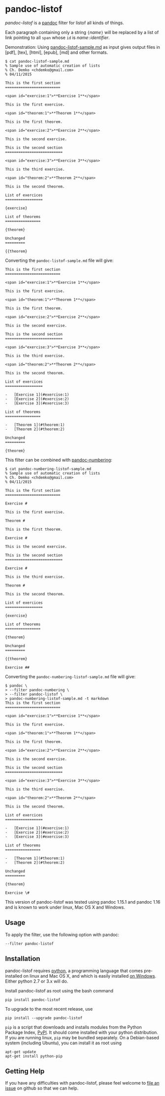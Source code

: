 # pandoc-listof

*pandoc-listof* is a [pandoc] filter for listof all kinds of things.

Each paragraph containing only a string `{`*name*`}` will be replaced by a list of link pointing to all `span` whose `id`
is *name*`:`*identifier*.

Demonstration: Using [pandoc-listof-sample.md] as input gives output files in [pdf], [tex], [html], [epub], [md] and
other formats.

~~~
$ cat pandoc-listof-sample.md
% Sample use of automatic creation of lists
% Ch. Demko <chdemko@gmail.com>
% 04/11/2015

This is the first section
=========================

<span id="exercise:1">**Exercise 1**</span>

This is the first exercise.

<span id="theorem:1">**Theorem 1**</span>

This is the first theorem.

<span id="exercise:2">**Exercise 2**</span>

This is the second exercise.

This is the second section
==========================

<span id="exercise:3">**Exercise 3**</span>

This is the third exercise.

<span id="theorem:2">**Theorem 2**</span>

This is the second theorem.

List of exercices
=================

{exercise}

List of theorems
================

{theorem}

Unchanged
=========

{{theorem}
~~~

Converting the `pandoc-listof-sample.md` file will give:

~~~
This is the first section
=========================

<span id="exercise:1">**Exercise 1**</span>

This is the first exercise.

<span id="theorem:1">**Theorem 1**</span>

This is the first theorem.

<span id="exercise:2">**Exercise 2**</span>

This is the second exercise.

This is the second section
==========================

<span id="exercise:3">**Exercise 3**</span>

This is the third exercise.

<span id="theorem:2">**Theorem 2**</span>

This is the second theorem.

List of exercices
=================

-   [Exercise 1](#exercise:1)
-   [Exercise 2](#exercise:2)
-   [Exercise 3](#exercise:3)

List of theorems
================

-   [Theorem 1](#theorem:1)
-   [Theorem 2](#theorem:2)

Unchanged
=========

{theorem}
~~~

This filter can be combined with [pandoc-numbering](https://github.com/chdemko/pandoc-numbering):

~~~
$ cat pandoc-numbering-listof-sample.md
% Sample use of automatic creation of lists
% Ch. Demko <chdemko@gmail.com>
% 04/11/2015

This is the first section
=========================

Exercise #

This is the first exercise.

Theorem #

This is the first theorem.

Exercise #

This is the second exercise.

This is the second section
==========================

Exercise #

This is the third exercise.

Theorem #

This is the second theorem.

List of exercices
=================

{exercise}

List of theorems
================

{theorem}

Unchanged
=========

{{theorem}

Exercise ##
~~~

Converting the `pandoc-numbering-listof-sample.md` file will give:

~~~
$ pandoc \
> --filter pandoc-numbering \
> --filter pandoc-listof \
> pandoc-numbering-listof-sample.md -t markdown
This is the first section
=========================

<span id="exercise:1">**Exercise 1**</span>

This is the first exercise.

<span id="theorem:1">**Theorem 1**</span>

This is the first theorem.

<span id="exercise:2">**Exercise 2**</span>

This is the second exercise.

This is the second section
==========================

<span id="exercise:3">**Exercise 3**</span>

This is the third exercise.

<span id="theorem:2">**Theorem 2**</span>

This is the second theorem.

List of exercices
=================

-   [Exercise 1](#exercise:1)
-   [Exercise 2](#exercise:2)
-   [Exercise 3](#exercise:3)

List of theorems
================

-   [Theorem 1](#theorem:1)
-   [Theorem 2](#theorem:2)

Unchanged
=========

{theorem}

Exercise \#
~~~

This version of pandoc-listof was tested using pandoc 1.15.1 and pandoc 1.16 and is known to work under linux, Mac OS X and Windows.

[pandoc]: http://pandoc.org/
[pandoc-listof-sample.md]: https://raw.githubusercontent.com/chdemko/pandoc-listof/master/pandoc-listof-sample.md

Usage
-----

To apply the filter, use the following option with pandoc:

    --filter pandoc-listof

Installation
------------

pandoc-listof requires [python], a programming language that comes pre-installed on linux and Mac OS X, and which is easily installed [on Windows].  Either python 2.7 or 3.x will do.

Install pandoc-listof as root using the bash command

    pip install pandoc-listof 

To upgrade to the most recent release, use

    pip install --upgrade pandoc-listof 

`pip` is a script that downloads and installs modules from the Python Package Index, [PyPI].  It should come installed with your python distribution.  If you are running linux, `pip` may be bundled separately. On a Debian-based system (including Ubuntu), you can install it as root using

    apt-get update
    apt-get install python-pip

[python]: https://www.python.org/
[on Windows]: https://www.python.org/downloads/windows/
[PyPI]: https://pypi.python.org/pypi


Getting Help
------------

If you have any difficulties with pandoc-listof, please feel welcome to [file an issue] on github so that we can help.

[file an issue]: https://github.com/chdemko/pandoc-listof/issues
